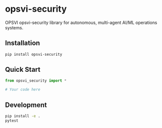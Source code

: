 # opsvi-security

OPSVI opsvi-security library for autonomous, multi-agent AI/ML operations systems.

## Installation

```bash
pip install opsvi-security
```

## Quick Start

```python
from opsvi_security import *

# Your code here
```

## Development

```bash
pip install -e .
pytest
```
